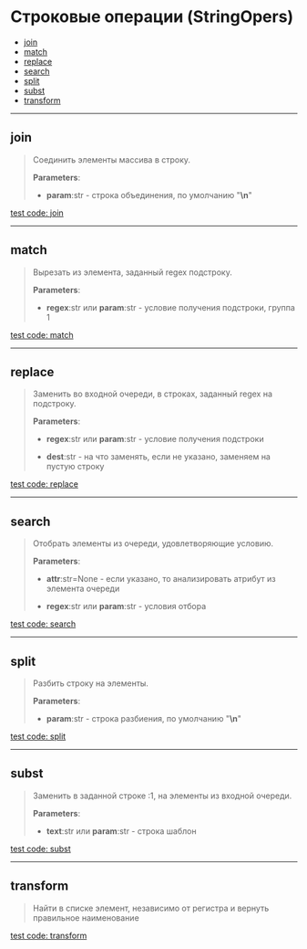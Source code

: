 # Строковые операции (StringOpers)

- [join](#join)
- [match](#match)
- [replace](#replace)
- [search](#search)
- [split](#split)
- [subst](#subst)
- [transform](#transform)

---

## **join**

>
> Соединить элементы массива в строку.
>
> **Parameters**:
>
> - **param**:str - строка объединения, по умолчанию "**\n**"

[test code: join](/tests/main/test_join.py)

---

## **match**

>
> Вырезать из элемента, заданный regex подстроку.
>
> **Parameters**:
>
> - **regex**:str или **param**:str - условие получения подстроки, группа 1

[test code: match](/tests/main/test_match.py)

---

## **replace**

>
> Заменить во входной очереди, в строках, заданный regex на подстроку.
>
> **Parameters**:
>
> - **regex**:str или **param**:str - условие получения подстроки
>
> - **dest**:str - на что заменять, если не указано, заменяем на пустую строку

[test code: replace](/tests/main/test_replace.py)

---

## **search**

>
> Отобрать элементы из очереди, удовлетворяющие условию.
>
> **Parameters**:
>
> - **attr**:str=None - если указано, то анализировать атрибут из элемента очереди
>
> - **regex**:str или **param**:str - условия отбора

[test code: search](/tests/main/test_search.py)

---

## **split**

>
> Разбить строку на элементы.
>
> **Parameters**:
>
> - **param**:str - строка разбиения, по умолчанию "**\n**"

[test code: split](/tests/main/test_split.py)

---

## **subst**

>
> Заменить в заданной строке :1, на элементы из входной очереди.
>
> **Parameters**:
>
> - **text**:str или **param**:str - строка шаблон

[test code: subst](/tests/main/test_subst.py)

---

## **transform**

>
> Найти в списке элемент, независимо от регистра и вернуть правильное наименование

[test code: transform](/tests/main/test_transform.py)
